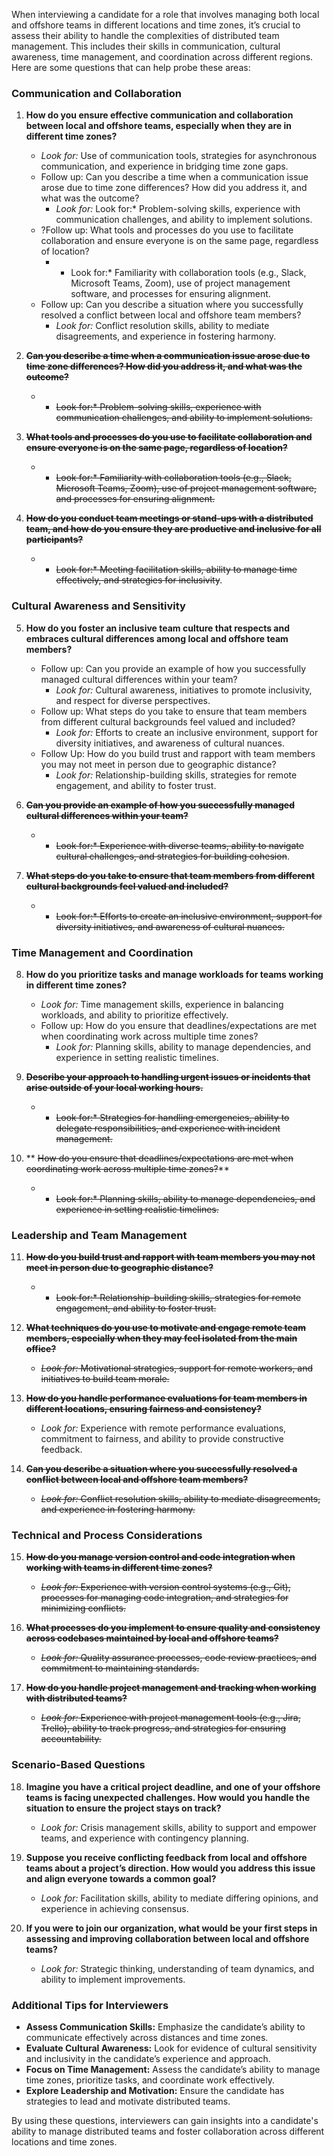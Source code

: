 When interviewing a candidate for a role that involves managing both local and offshore teams in different locations and time zones, it’s crucial to assess their ability to handle the complexities of distributed team management. This includes their skills in communication, cultural awareness, time management, and coordination across different regions. Here are some questions that can help probe these areas:

### Communication and Collaboration

1. **How do you ensure effective communication and collaboration between local and offshore teams, especially when they are in different time zones?**
    - *Look for:* Use of communication tools, strategies for asynchronous communication, and experience in bridging time zone gaps.
    - Follow up: Can you describe a time when a communication issue arose due to time zone differences? How did you address it, and what was the outcome?
      - *Look for:* Look for:* Problem-solving skills, experience with communication challenges, and ability to implement solutions.
    - ?Follow up: What tools and processes do you use to facilitate collaboration and ensure everyone is on the same page, regardless of location?
      - * Look for:* Familiarity with collaboration tools (e.g., Slack, Microsoft Teams, Zoom), use of project management software, and processes for ensuring alignment.
    - Follow up: Can you describe a situation where you successfully resolved a conflict between local and offshore team members?
      - *Look for:* Conflict resolution skills, ability to mediate disagreements, and experience in fostering harmony.
      

2. **~~Can you describe a time when a communication issue arose due to time zone differences? How did you address it, and what was the outcome?~~**

    - * ~~Look for:* Problem-solving skills, experience with communication challenges, and ability to implement solutions.~~

3. **~~What tools and processes do you use to facilitate collaboration and ensure everyone is on the same page, regardless of location?~~**

    - * ~~Look for:* Familiarity with collaboration tools (e.g., Slack, Microsoft Teams, Zoom), use of project management software, and processes for ensuring alignment.~~

4. **~~How do you conduct team meetings or stand-ups with a distributed team, and how do you ensure they are productive and inclusive for all participants?~~**

    - * ~~Look for:* Meeting facilitation skills, ability to manage time effectively, and strategies for inclusivity~~.

### Cultural Awareness and Sensitivity

5. **How do you foster an inclusive team culture that respects and embraces cultural differences among local and offshore team members?**

    - Follow up: Can you provide an example of how you successfully managed cultural differences within your team?
      - *Look for:* Cultural awareness, initiatives to promote inclusivity, and respect for diverse perspectives.
    - Follow up: What steps do you take to ensure that team members from different cultural backgrounds feel valued and included?
      - *Look for:* Efforts to create an inclusive environment, support for diversity initiatives, and awareness of cultural nuances.
    - Follow Up: How do you build trust and rapport with team members you may not meet in person due to geographic distance?
      - *Look for:* Relationship-building skills, strategies for remote engagement, and ability to foster trust.

6. **~~Can you provide an example of how you successfully managed cultural differences within your team?~~**

    - * ~~Look for:* Experience with diverse teams, ability to navigate cultural challenges, and strategies for building cohesion~~.

7. **~~What steps do you take to ensure that team members from different cultural backgrounds feel valued and included?~~**

    - * ~~Look for:* Efforts to create an inclusive environment, support for diversity initiatives, and awareness of cultural nuances.~~

### Time Management and Coordination

8. **How do you prioritize tasks and manage workloads for teams working in different time zones?**

    - *Look for:* Time management skills, experience in balancing workloads, and ability to prioritize effectively.
    - Follow up: How do you ensure that deadlines/expectations are met when coordinating work across multiple time zones?
      - *Look for:* Planning skills, ability to manage dependencies, and experience in setting realistic timelines.

9. **~~Describe your approach to handling urgent issues or incidents that arise outside of your local working hours.~~**

    - * ~~Look for:* Strategies for handling emergencies, ability to delegate responsibilities, and experience with incident management.~~

10. ** ~~How do you ensure that deadlines/expectations are met when coordinating work across multiple time zones?~~**

    - * ~~Look for:* Planning skills, ability to manage dependencies, and experience in setting realistic timelines.~~

### Leadership and Team Management

11. **~~How do you build trust and rapport with team members you may not meet in person due to geographic distance?~~**

    - * ~~Look for:* Relationship-building skills, strategies for remote engagement, and ability to foster trust.~~

12. **~~What techniques do you use to motivate and engage remote team members, especially when they may feel isolated from the main office?~~**

    - ~~*Look for:* Motivational strategies, support for remote workers, and initiatives to build team morale.~~

13. **~~How do you handle performance evaluations for team members in different locations, ensuring fairness and consistency?~~**

    - *Look for:* Experience with remote performance evaluations, commitment to fairness, and ability to provide constructive feedback.

14. **~~Can you describe a situation where you successfully resolved a conflict between local and offshore team members?~~**

    - ~~*Look for:* Conflict resolution skills, ability to mediate disagreements, and experience in fostering harmony.~~

### Technical and Process Considerations

15. ~~**How do you manage version control and code integration when working with teams in different time zones?**~~

    - ~~*Look for:* Experience with version control systems (e.g., Git), processes for managing code integration, and strategies for minimizing conflicts.~~

16. ~~**What processes do you implement to ensure quality and consistency across codebases maintained by local and offshore teams?**~~

    - ~~*Look for:* Quality assurance processes, code review practices, and commitment to maintaining standards.~~

17. ~~**How do you handle project management and tracking when working with distributed teams?**~~

    - ~~*Look for:* Experience with project management tools (e.g., Jira, Trello), ability to track progress, and strategies for ensuring accountability.~~

### Scenario-Based Questions

18. **Imagine you have a critical project deadline, and one of your offshore teams is facing unexpected challenges. How would you handle the situation to ensure the project stays on track?**

    - *Look for:* Crisis management skills, ability to support and empower teams, and experience with contingency planning.

19. **Suppose you receive conflicting feedback from local and offshore teams about a project’s direction. How would you address this issue and align everyone towards a common goal?**

    - *Look for:* Facilitation skills, ability to mediate differing opinions, and experience in achieving consensus.

20. **If you were to join our organization, what would be your first steps in assessing and improving collaboration between local and offshore teams?**

    - *Look for:* Strategic thinking, understanding of team dynamics, and ability to implement improvements.

### Additional Tips for Interviewers

- **Assess Communication Skills:** Emphasize the candidate’s ability to communicate effectively across distances and time zones.
- **Evaluate Cultural Awareness:** Look for evidence of cultural sensitivity and inclusivity in the candidate’s experience and approach.
- **Focus on Time Management:** Assess the candidate’s ability to manage time zones, prioritize tasks, and coordinate work effectively.
- **Explore Leadership and Motivation:** Ensure the candidate has strategies to lead and motivate distributed teams.

By using these questions, interviewers can gain insights into a candidate's ability to manage distributed teams and foster collaboration across different locations and time zones.